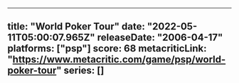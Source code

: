 
---
title: "World Poker Tour"
date: "2022-05-11T05:00:07.965Z"
releaseDate: "2006-04-17"
platforms: ["psp"]
score: 68
metacriticLink: "https://www.metacritic.com/game/psp/world-poker-tour"
series: []
---
